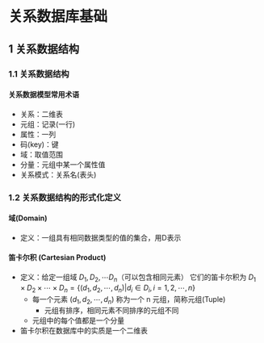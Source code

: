 <link rel="stylesheet" href="style.css">

<h1> 关系数据库基础 </h1>
<h2> 1 关系数据结构 </h2>
<h3> 1.1 关系数据结构 </h3>
<h4> 关系数据模型常用术语 </h4>

  - 关系：二维表
  - 元组：记录(一行)
  - 属性：一列
  - 码(key)：键
  - 域：取值范围
  - 分量：元组中某一个属性值
  - 关系模式：关系名(表头)

<h3> 1.2 关系数据结构的形式化定义 </h3>
<h4> 域(Domain) </h4>

  - 定义：一组具有相同数据类型的值的集合，用D表示

<h4> 笛卡尔积 (Cartesian Product) </h4>

  - 定义：给定一组域 $D_1,D_2,\cdots D_n$（可以包含相同元素） 它们的笛卡尔积为  $D_1 \times D_2 \times \cdots \times D_n=\{(d_1,d_2,\cdots,d_n)|d_i \in D_i,i=1,2,\cdots,n\}$
    - 每一个元素 $(d_1,d_2,\cdots,d_n)$ 称为一个 n 元组，简称元组(Tuple)
      - 元组有排序，相同元素不同排序的元组不同
    - 元组中的每个值都是一个分量
  - 笛卡尔积在数据库中的实质是一个二维表